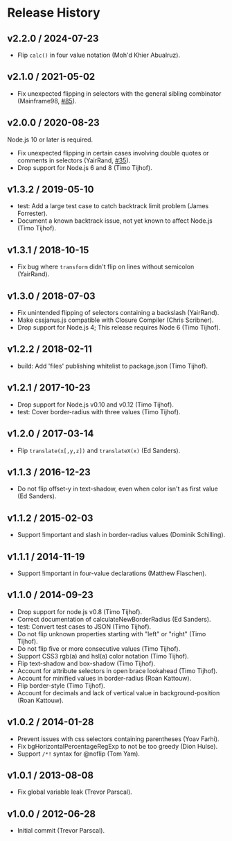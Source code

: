 # Release History

## v2.2.0 / 2024-07-23

* Flip `calc()` in four value notation (Moh'd Khier Abualruz).

## v2.1.0 / 2021-05-02

* Fix unexpected flipping in selectors with the general sibling combinator (Mainframe98, [#85](https://github.com/cssjanus/cssjanus/issues/85)).

## v2.0.0 / 2020-08-23

Node.js 10 or later is required.

* Fix unexpected flipping in certain cases involving double quotes or comments in selectors (YairRand, [#35](https://github.com/cssjanus/cssjanus/issues/35)).
* Drop support for Node.js 6 and 8 (Timo Tijhof).

## v1.3.2 / 2019-05-10

* test: Add a large test case to catch backtrack limit problem (James Forrester).
* Document a known backtrack issue, not yet known to affect Node.js (Timo Tijhof).

## v1.3.1 / 2018-10-15

* Fix bug where `transform` didn't flip on lines without semicolon (YairRand).

## v1.3.0 / 2018-07-03

* Fix unintended flipping of selectors containing a backslash (YairRand).
* Make cssjanus.js compatible with Closure Compiler (Chris Scribner).
* Drop support for Node.js 4; This release requires Node 6 (Timo Tijhof).

## v1.2.2 / 2018-02-11

* build: Add 'files' publishing whitelist to package.json (Timo Tijhof).

## v1.2.1 / 2017-10-23

* Drop support for Node.js v0.10 and v0.12 (Timo Tijhof).
* test: Cover border-radius with three values (Timo Tijhof).

## v1.2.0 / 2017-03-14

* Flip `translate(x[,y,z])` and `translateX(x)` (Ed Sanders).

## v1.1.3 / 2016-12-23

* Do not flip offset-y in text-shadow, even when color isn't as first value (Ed Sanders).

## v1.1.2 / 2015-02-03

* Support !important and slash in border-radius values (Dominik Schilling).

## v1.1.1 / 2014-11-19

* Support !important in four-value declarations (Matthew Flaschen).

## v1.1.0 / 2014-09-23

* Drop support for node.js v0.8 (Timo Tijhof).
* Correct documentation of calculateNewBorderRadius (Ed Sanders).
* test: Convert test cases to JSON (Timo Tijhof).
* Do not flip unknown properties starting with "left" or "right" (Timo Tijhof).
* Do not flip five or more consecutive values (Timo Tijhof).
* Support CSS3 rgb(a) and hsl(a) color notation (Timo Tijhof).
* Flip text-shadow and box-shadow (Timo Tijhof).
* Account for attribute selectors in open brace lookahead (Timo Tijhof).
* Account for minified values in border-radius (Roan Kattouw).
* Flip border-style (Timo Tijhof).
* Account for decimals and lack of vertical value in background-position (Roan Kattouw).

## v1.0.2 / 2014-01-28

* Prevent issues with css selectors containing parentheses (Yoav Farhi).
* Fix bgHorizontalPercentageRegExp to not be too greedy (Dion Hulse).
* Support `/*!` syntax for @noflip (Tom Yam).

## v1.0.1 / 2013-08-08

* Fix global variable leak (Trevor Parscal).

## v1.0.0 / 2012-06-28

* Initial commit (Trevor Parscal).
